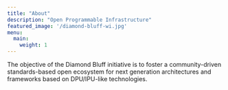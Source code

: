 ```yaml
---
title: "About"
description: "Open Programmable Infrastructure"
featured_image: '/diamond-bluff-wi.jpg'
menu:
  main:
    weight: 1
---
```


The objective of the Diamond Bluff initiative is to foster a community-driven
standards-based open ecosystem for next generation architectures and frameworks
based on DPU/IPU-like technologies.
